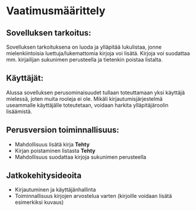 # Vaatimusmäärittely

## Sovelluksen tarkoitus:

Sovelluksen tarkoituksena on luoda ja ylläpitää lukulistaa, jonne mielenkiintoisia luettuja/lukemattomia kirjoja voi lisätä. Kirjoja voi suodattaa mm. kirjailijan sukunimen perusteella ja tietenkin poistaa listalta.

## Käyttäjät:

Alussa sovelluksen perusominaisuudet tullaan toteuttamaan yksi käyttäjä mielessä, joten muita rooleja ei ole. Mikäli kirjautumisjärjestelmä useammalle käyttäjälle toteutetaan, voidaan harkita ylläpitäjäroolin lisäämistä.

## Perusversion toiminnallisuus:

- Mahdollisuus lisätä kirja **Tehty**
- Kirjan poistaminen listasta **Tehty**
- Mahdollisuus suodattaa kirjoja sukunimen perusteella

## Jatkokehitysideoita
- Kirjautuminen ja käyttäjänhallinta
- Toiminnallisuus kirjojen arvostelua varten (kirjoille voidaan lisätä esimerkiksi kuvaus)
